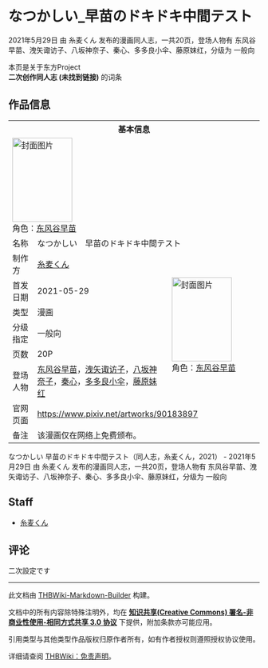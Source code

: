 # なつかしい_早苗のドキドキ中間テスト

<!-- source html: G:\repos\THBWiki-Markdown-Builder\THBWikiMarkdown\Temp\main\e\e3\ns0%3A%E3%81%AA%E3%81%A4%E3%81%8B%E3%81%97%E3%81%84_%E6%97%A9%E8%8B%97%E3%81%AE%E3%83%89%E3%82%AD%E3%83%89%E3%82%AD%E4%B8%AD%E9%96%93%E3%83%86%E3%82%B9%E3%83%88.html -->

2021年5月29日 由 糸麦くん  发布的漫画同人志，一共20页，登场人物有 东风谷早苗、洩矢诹访子、八坂神奈子、秦心、多多良小伞、藤原妹红，分级为 一般向

本页是关于东方Project  
 **二次创作同人志 (未找到链接)** 的词条
## 作品信息

<table><tbody><tr><th colspan="3">基本信息</th></tr><tr><td class="cover-artwork-mobile" colspan="2"><a href="./文件-なつかしい_早苗のドキドキ中間テスト封面.png.md" class="image" title="封面图片"><img alt="封面图片" src="https://upload.thwiki.cc/thumb/e/e0/%E3%81%AA%E3%81%A4%E3%81%8B%E3%81%97%E3%81%84_%E6%97%A9%E8%8B%97%E3%81%AE%E3%83%89%E3%82%AD%E3%83%89%E3%82%AD%E4%B8%AD%E9%96%93%E3%83%86%E3%82%B9%E3%83%88%E5%B0%81%E9%9D%A2.png/120px-%E3%81%AA%E3%81%A4%E3%81%8B%E3%81%97%E3%81%84_%E6%97%A9%E8%8B%97%E3%81%AE%E3%83%89%E3%82%AD%E3%83%89%E3%82%AD%E4%B8%AD%E9%96%93%E3%83%86%E3%82%B9%E3%83%88%E5%B0%81%E9%9D%A2.png" decoding="async" loading="lazy" width="120" height="168" srcset="https://upload.thwiki.cc/thumb/e/e0/%E3%81%AA%E3%81%A4%E3%81%8B%E3%81%97%E3%81%84_%E6%97%A9%E8%8B%97%E3%81%AE%E3%83%89%E3%82%AD%E3%83%89%E3%82%AD%E4%B8%AD%E9%96%93%E3%83%86%E3%82%B9%E3%83%88%E5%B0%81%E9%9D%A2.png/180px-%E3%81%AA%E3%81%A4%E3%81%8B%E3%81%97%E3%81%84_%E6%97%A9%E8%8B%97%E3%81%AE%E3%83%89%E3%82%AD%E3%83%89%E3%82%AD%E4%B8%AD%E9%96%93%E3%83%86%E3%82%B9%E3%83%88%E5%B0%81%E9%9D%A2.png 1.5x, https://upload.thwiki.cc/thumb/e/e0/%E3%81%AA%E3%81%A4%E3%81%8B%E3%81%97%E3%81%84_%E6%97%A9%E8%8B%97%E3%81%AE%E3%83%89%E3%82%AD%E3%83%89%E3%82%AD%E4%B8%AD%E9%96%93%E3%83%86%E3%82%B9%E3%83%88%E5%B0%81%E9%9D%A2.png/240px-%E3%81%AA%E3%81%A4%E3%81%8B%E3%81%97%E3%81%84_%E6%97%A9%E8%8B%97%E3%81%AE%E3%83%89%E3%82%AD%E3%83%89%E3%82%AD%E4%B8%AD%E9%96%93%E3%83%86%E3%82%B9%E3%83%88%E5%B0%81%E9%9D%A2.png 2x" data-file-width="714" data-file-height="1000"></a><div class="cover-char">角色：<a href="./东风谷早苗.md" title="东风谷早苗">东风谷早苗</a></div></td>
</tr><tr><td class="label">名称</td><td colspan="2"> なつかしい　早苗のドキドキ中間テスト </td></tr><tr><td class="label">制作方</td><td><a href="./糸麦くん.md" title="糸麦くん">糸麦くん</a></td><td class="cover-artwork" rowspan="6" style="min-width:168px;"><a href="./文件-なつかしい_早苗のドキドキ中間テスト封面.png.md" class="image" title="封面图片"><img alt="封面图片" src="https://upload.thwiki.cc/thumb/e/e0/%E3%81%AA%E3%81%A4%E3%81%8B%E3%81%97%E3%81%84_%E6%97%A9%E8%8B%97%E3%81%AE%E3%83%89%E3%82%AD%E3%83%89%E3%82%AD%E4%B8%AD%E9%96%93%E3%83%86%E3%82%B9%E3%83%88%E5%B0%81%E9%9D%A2.png/120px-%E3%81%AA%E3%81%A4%E3%81%8B%E3%81%97%E3%81%84_%E6%97%A9%E8%8B%97%E3%81%AE%E3%83%89%E3%82%AD%E3%83%89%E3%82%AD%E4%B8%AD%E9%96%93%E3%83%86%E3%82%B9%E3%83%88%E5%B0%81%E9%9D%A2.png" decoding="async" loading="lazy" width="120" height="168" srcset="https://upload.thwiki.cc/thumb/e/e0/%E3%81%AA%E3%81%A4%E3%81%8B%E3%81%97%E3%81%84_%E6%97%A9%E8%8B%97%E3%81%AE%E3%83%89%E3%82%AD%E3%83%89%E3%82%AD%E4%B8%AD%E9%96%93%E3%83%86%E3%82%B9%E3%83%88%E5%B0%81%E9%9D%A2.png/180px-%E3%81%AA%E3%81%A4%E3%81%8B%E3%81%97%E3%81%84_%E6%97%A9%E8%8B%97%E3%81%AE%E3%83%89%E3%82%AD%E3%83%89%E3%82%AD%E4%B8%AD%E9%96%93%E3%83%86%E3%82%B9%E3%83%88%E5%B0%81%E9%9D%A2.png 1.5x, https://upload.thwiki.cc/thumb/e/e0/%E3%81%AA%E3%81%A4%E3%81%8B%E3%81%97%E3%81%84_%E6%97%A9%E8%8B%97%E3%81%AE%E3%83%89%E3%82%AD%E3%83%89%E3%82%AD%E4%B8%AD%E9%96%93%E3%83%86%E3%82%B9%E3%83%88%E5%B0%81%E9%9D%A2.png/240px-%E3%81%AA%E3%81%A4%E3%81%8B%E3%81%97%E3%81%84_%E6%97%A9%E8%8B%97%E3%81%AE%E3%83%89%E3%82%AD%E3%83%89%E3%82%AD%E4%B8%AD%E9%96%93%E3%83%86%E3%82%B9%E3%83%88%E5%B0%81%E9%9D%A2.png 2x" data-file-width="714" data-file-height="1000"></a><div class="cover-char">角色：<a href="./东风谷早苗.md" title="东风谷早苗">东风谷早苗</a></div></td>
</tr><tr><td class="label">首发日期</td><td>2021-05-29</td></tr><tr><td class="label">类型</td><td>漫画</td></tr><tr><td class="label">分级指定</td><td>一般向</td></tr><tr><td class="label">页数</td><td>20P</td></tr><tr><td class="label">登场人物</td><td><a href="./东风谷早苗.md" title="东风谷早苗">东风谷早苗</a>，<a href="./洩矢诹访子.md" title="洩矢诹访子">洩矢诹访子</a>，<a href="./八坂神奈子.md" title="八坂神奈子">八坂神奈子</a>，<a href="./秦心.md" title="秦心">秦心</a>，<a href="./多多良小伞.md" title="多多良小伞">多多良小伞</a>，<a href="./藤原妹红.md" title="藤原妹红">藤原妹红</a></td></tr>
<tr><td class="label">官网页面</td><td colspan="2"><a rel="nofollow" class="external free" href="https://www.pixiv.net/artworks/90183897">https://www.pixiv.net/artworks/90183897</a></td></tr><tr><td class="label">备注</td><td colspan="2">该漫画仅在网络上免费颁布。</td></tr></tbody></table>

なつかしい 早苗のドキドキ中間テスト（同人志，糸麦くん，2021） - 2021年5月29日 由 糸麦くん  发布的漫画同人志，一共20页，登场人物有 东风谷早苗、洩矢诹访子、八坂神奈子、秦心、多多良小伞、藤原妹红，分级为 一般向
## Staff
- [糸麦くん](./糸麦くん.md)

## 评论
  
二次設定です
  





---

此文档由 [THBWiki-Markdown-Builder](https://github.com/Delsin-Yu/THBWiki-Markdown-Builder) 构建。

文档中的所有内容除特殊注明外，均在 [**知识共享(Creative Commons) 署名-非商业性使用-相同方式共享 3.0 协议**](https://creativecommons.org/licenses/by-sa/3.0/deed.zh-hans) 下提供，附加条款亦可能应用。

引用类型与其他类型作品版权归原作者所有，如有作者授权则遵照授权协议使用。

详细请查阅 [THBWiki：免责声明](https://thbwiki.cc/THBWiki:%E5%85%8D%E8%B4%A3%E5%A3%B0%E6%98%8E)。

